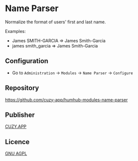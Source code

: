# Name Parser

Normalize the format of users' first and last name.

Examples:
- James SMITH-GARCIA => James Smith-Garcia
- james smith_garcia => James Smith-Garcia


## Configuration

- Go to `Administration` -> `Modules` -> `Name Parser` -> `Configure`


## Repository

https://github.com/cuzy-app/humhub-modules-name-parser


## Publisher

[CUZY.APP](https://www.cuzy.app/)


## Licence

[GNU AGPL](https://github.com/cuzy-app/humhub-modules-name-parser/blob/master/docs/LICENCE.md)